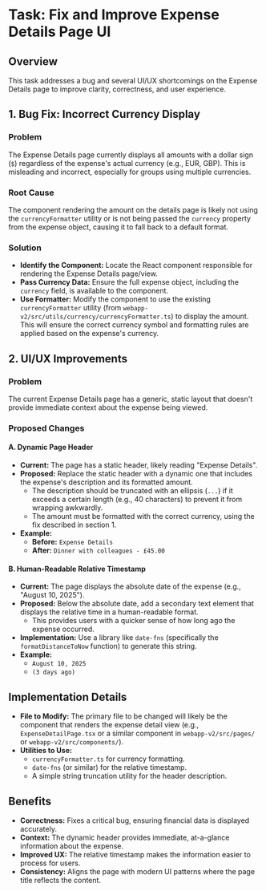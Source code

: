 # Task: Fix and Improve Expense Details Page UI

## Overview

This task addresses a bug and several UI/UX shortcomings on the Expense Details page to improve clarity, correctness, and user experience.

## 1. Bug Fix: Incorrect Currency Display

### Problem
The Expense Details page currently displays all amounts with a dollar sign (`$`) regardless of the expense's actual currency (e.g., EUR, GBP). This is misleading and incorrect, especially for groups using multiple currencies.

### Root Cause
The component rendering the amount on the details page is likely not using the `currencyFormatter` utility or is not being passed the `currency` property from the expense object, causing it to fall back to a default format.

### Solution
-   **Identify the Component:** Locate the React component responsible for rendering the Expense Details page/view.
-   **Pass Currency Data:** Ensure the full expense object, including the `currency` field, is available to the component.
-   **Use Formatter:** Modify the component to use the existing `currencyFormatter` utility (from `webapp-v2/src/utils/currency/currencyFormatter.ts`) to display the amount. This will ensure the correct currency symbol and formatting rules are applied based on the expense's currency.

## 2. UI/UX Improvements

### Problem
The current Expense Details page has a generic, static layout that doesn't provide immediate context about the expense being viewed.

### Proposed Changes

#### A. Dynamic Page Header

-   **Current:** The page has a static header, likely reading "Expense Details".
-   **Proposed:** Replace the static header with a dynamic one that includes the expense's description and its formatted amount.
    -   The description should be truncated with an ellipsis (`...`) if it exceeds a certain length (e.g., 40 characters) to prevent it from wrapping awkwardly.
    -   The amount must be formatted with the correct currency, using the fix described in section 1.
-   **Example:**
    -   **Before:** `Expense Details`
    -   **After:** `Dinner with colleagues - £45.00`

#### B. Human-Readable Relative Timestamp

-   **Current:** The page displays the absolute date of the expense (e.g., "August 10, 2025").
-   **Proposed:** Below the absolute date, add a secondary text element that displays the relative time in a human-readable format.
    -   This provides users with a quicker sense of how long ago the expense occurred.
-   **Implementation:** Use a library like `date-fns` (specifically the `formatDistanceToNow` function) to generate this string.
-   **Example:**
    -   `August 10, 2025`
    -   `(3 days ago)`

## Implementation Details

-   **File to Modify:** The primary file to be changed will likely be the component that renders the expense detail view (e.g., `ExpenseDetailPage.tsx` or a similar component in `webapp-v2/src/pages/` or `webapp-v2/src/components/`).
-   **Utilities to Use:**
    -   `currencyFormatter.ts` for currency formatting.
    -   `date-fns` (or similar) for the relative timestamp.
    -   A simple string truncation utility for the header description.

## Benefits

-   **Correctness:** Fixes a critical bug, ensuring financial data is displayed accurately.
-   **Context:** The dynamic header provides immediate, at-a-glance information about the expense.
-   **Improved UX:** The relative timestamp makes the information easier to process for users.
-   **Consistency:** Aligns the page with modern UI patterns where the page title reflects the content.
